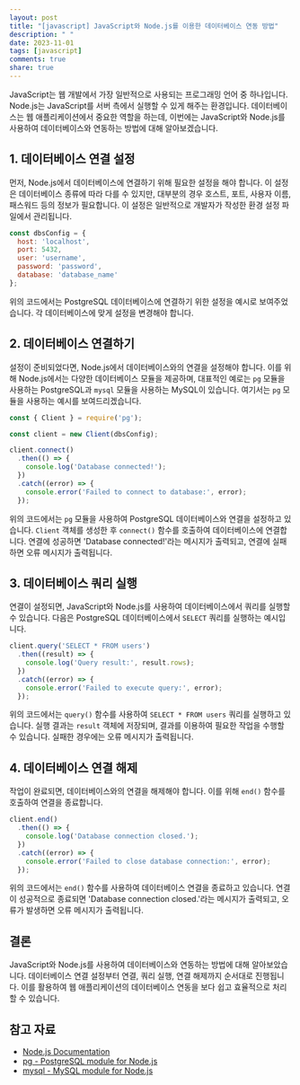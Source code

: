 ```yaml
---
layout: post
title: "[javascript] JavaScript와 Node.js를 이용한 데이터베이스 연동 방법"
description: " "
date: 2023-11-01
tags: [javascript]
comments: true
share: true
---
```


JavaScript는 웹 개발에서 가장 일반적으로 사용되는 프로그래밍 언어 중 하나입니다. Node.js는 JavaScript를 서버 측에서 실행할 수 있게 해주는 환경입니다. 데이터베이스는 웹 애플리케이션에서 중요한 역할을 하는데, 이번에는 JavaScript와 Node.js를 사용하여 데이터베이스와 연동하는 방법에 대해 알아보겠습니다.

## 1. 데이터베이스 연결 설정

먼저, Node.js에서 데이터베이스에 연결하기 위해 필요한 설정을 해야 합니다. 이 설정은 데이터베이스 종류에 따라 다를 수 있지만, 대부분의 경우 호스트, 포트, 사용자 이름, 패스워드 등의 정보가 필요합니다. 이 설정은 일반적으로 개발자가 작성한 환경 설정 파일에서 관리됩니다.

```javascript
const dbsConfig = {
  host: 'localhost',
  port: 5432,
  user: 'username',
  password: 'password',
  database: 'database_name'
};
```

위의 코드에서는 PostgreSQL 데이터베이스에 연결하기 위한 설정을 예시로 보여주었습니다. 각 데이터베이스에 맞게 설정을 변경해야 합니다.

## 2. 데이터베이스 연결하기

설정이 준비되었다면, Node.js에서 데이터베이스와의 연결을 설정해야 합니다. 이를 위해 Node.js에서는 다양한 데이터베이스 모듈을 제공하며, 대표적인 예로는 `pg` 모듈을 사용하는 PostgreSQL과 `mysql` 모듈을 사용하는 MySQL이 있습니다. 여기서는 `pg` 모듈을 사용하는 예시를 보여드리겠습니다.

```javascript
const { Client } = require('pg');

const client = new Client(dbsConfig);

client.connect()
  .then(() => {
    console.log('Database connected!');
  })
  .catch((error) => {
    console.error('Failed to connect to database:', error);
  });
```

위의 코드에서는 `pg` 모듈을 사용하여 PostgreSQL 데이터베이스와 연결을 설정하고 있습니다. `Client` 객체를 생성한 후 `connect()` 함수를 호출하여 데이터베이스에 연결합니다. 연결에 성공하면 'Database connected!'라는 메시지가 출력되고, 연결에 실패하면 오류 메시지가 출력됩니다.

## 3. 데이터베이스 쿼리 실행

연결이 설정되면, JavaScript와 Node.js를 사용하여 데이터베이스에서 쿼리를 실행할 수 있습니다. 다음은 PostgreSQL 데이터베이스에서 `SELECT` 쿼리를 실행하는 예시입니다.

```javascript
client.query('SELECT * FROM users')
  .then((result) => {
    console.log('Query result:', result.rows);
  })
  .catch((error) => {
    console.error('Failed to execute query:', error);
  });
```

위의 코드에서는 `query()` 함수를 사용하여 `SELECT * FROM users` 쿼리를 실행하고 있습니다. 실행 결과는 `result` 객체에 저장되며, 결과를 이용하여 필요한 작업을 수행할 수 있습니다. 실패한 경우에는 오류 메시지가 출력됩니다.

## 4. 데이터베이스 연결 해제

작업이 완료되면, 데이터베이스와의 연결을 해제해야 합니다. 이를 위해 `end()` 함수를 호출하여 연결을 종료합니다.

```javascript
client.end()
  .then(() => {
    console.log('Database connection closed.');
  })
  .catch((error) => {
    console.error('Failed to close database connection:', error);
  });
```

위의 코드에서는 `end()` 함수를 사용하여 데이터베이스 연결을 종료하고 있습니다. 연결이 성공적으로 종료되면 'Database connection closed.'라는 메시지가 출력되고, 오류가 발생하면 오류 메시지가 출력됩니다.

## 결론

JavaScript와 Node.js를 사용하여 데이터베이스와 연동하는 방법에 대해 알아보았습니다. 데이터베이스 연결 설정부터 연결, 쿼리 실행, 연결 해제까지 순서대로 진행됩니다. 이를 활용하여 웹 애플리케이션의 데이터베이스 연동을 보다 쉽고 효율적으로 처리할 수 있습니다.

## 참고 자료

- [Node.js Documentation](https://nodejs.org/en/docs/)
- [pg - PostgreSQL module for Node.js](https://node-postgres.com/)
- [mysql - MySQL module for Node.js](https://www.npmjs.com/package/mysql)